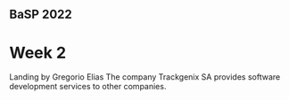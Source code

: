 ## BaSP 2022
# Week 2
Landing by Gregorio Elias
The company Trackgenix SA provides software development services to other companies.